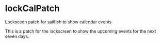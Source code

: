 # lockCalPatch
Locksceen patch for sailfish to show calendar events

This is a patch for the lockscreen to show the upcoming events for the next seven days.